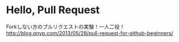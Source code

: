 # Hello, Pull Request

Forkしない方のプルリクエストの実験！一人二役！
http://blog.qnyp.com/2013/05/28/pull-request-for-github-beginners/
